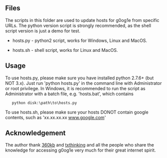 Files
------
The scripts in this folder are used to update hosts for g0og1e from specific URLs.
The python version script is strongly recommended, as the shell script version is just a demo for test.

* hosts.py - python2 script, works for Windows, Linux and MacOS.

* hosts.sh - shell script, works for Linux and MacOS. 

Usage
------
To use hosts.py, please make sure you have installed python 2.7.6+ (but NOT 3.x). Just run 'python hosts.py' in the command line with Administrator or root privilege.
In Windows, it is recommended to run the script as Administrator with a batch file, e.g. 'hosts.bat', which contains

       python disk:\path\to\hosts.py

To use hosts.sh, please make sure your hosts DONOT contain google contents, such as 'xx.xx.xx.xx www.google.com'

Acknowledgement
------
The author thank [360kb](http://www.360kb.com/kb/2_122.html) and [txthinking](https://github.com/txthinking/google-hosts) and all the people who share the knowledge for accessing g0og1e very much for their great internet spirit.
